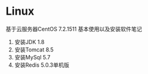 # Linux
基于云服务器CentOS 7.2.1511 基本使用以及安装软件笔记

1. 安装JDK 1.8
2. 安装Tomcat 8.5
3. 安装MySql 5.7
4. 安装Redis 5.0.3单机版
